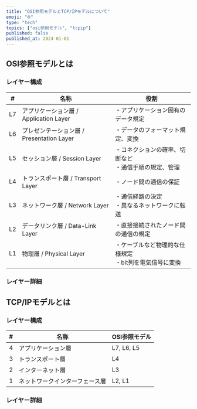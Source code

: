 ```yaml
---
title: "OSI参照モデルとTCP/IPモデルについて"
emoji: "🌐"
type: "tech"
topics: ["osi参照モデル", "tcpip"]
published: false
published_at: 2024-01-01
---
```


## OSI参照モデルとは

### レイヤー構成

| # | 名称 | 役割 |
|---|---|---|
| L7 | アプリケーション層 / Application Layer | ・アプリケーション固有のデータ規定 |
| L6 | プレゼンテーション層 / Presentation Layer | ・データのフォーマット規定、変換 |
| L5 | セッション層 / Session Layer | ・コネクションの確率、切断など<br />・通信手順の規定、管理 |
| L4 | トランスポート層 / Transport Layer | ・ノード間の通信の保証 |
| L3 | ネットワーク層 / Network Layer | ・通信経路の決定<br />・異なるネットワークに転送 |
| L2 | データリンク層 / Data-Link Layer | ・直接接続されたノード間の通信の規定 |
| L1 | 物理層 / Physical Layer | ・ケーブルなど物理的な仕様規定<br />・bit列を電気信号に変換 |

### レイヤー詳細

## TCP/IPモデルとは

### レイヤー構成

| # | 名称 | OSI参照モデル |
|---|---|---|
| 4 | アプリケーション層 | L7, L6, L5 |
| 3 | トランスポート層 | L4 |
| 2 | インターネット層 | L3 |
| 1 | ネットワークインターフェース層 | L2, L1 |

### レイヤー詳細
